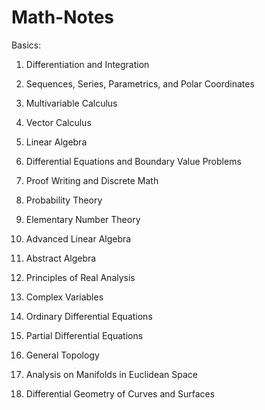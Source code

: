 # Math-Notes

Basics:
1. Differentiation and Integration
2. Sequences, Series, Parametrics, and Polar Coordinates
3. Multivariable Calculus
4. Vector Calculus
5. Linear Algebra
6. Differential Equations and Boundary Value Problems
7. Proof Writing and Discrete Math
   
1. Probability Theory
3. Elementary Number Theory
4. Advanced Linear Algebra
5. Abstract Algebra
6. Principles of Real Analysis
7. Complex Variables
8. Ordinary Differential Equations
9. Partial Differential Equations
10. General Topology
11. Analysis on Manifolds in Euclidean Space
12. Differential Geometry of Curves and Surfaces


    








